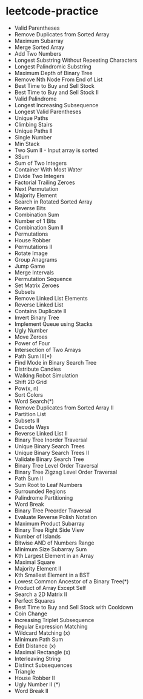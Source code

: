 # leetcode-practice
* Valid Parentheses
* Remove Duplicates from Sorted Array
* Maximum Subarray
* Merge Sorted Array
* Add Two Numbers
* Longest Substring Without Repeating Characters
* Longest Palindromic Substring
* Maximum Depth of Binary Tree
* Remove Nth Node From End of List
* Best Time to Buy and Sell Stock
* Best Time to Buy and Sell Stock II
* Valid Palindrome
* Longest Increasing Subsequence
* Longest Valid Parentheses
* Unique Paths
* Climbing Stairs
* Unique Paths II
* Single Number
* Min Stack
* Two Sum II - Input array is sorted
* 3Sum
* Sum of Two Integers
* Container With Most Water
* Divide Two Integers
* Factorial Trailing Zeroes
* Next Permutation
* Majority Element
* Search in Rotated Sorted Array
* Reverse Bits
* Combination Sum
* Number of 1 Bits
* Combination Sum II
* Permutations
* House Robber
* Permutations II
* Rotate Image
* Group Anagrams 
* Jump Game
* Merge Intervals
* Permutation Sequence
* Set Matrix Zeroes
* Subsets
* Remove Linked List Elements
* Reverse Linked List
* Contains Duplicate II
* Invert Binary Tree
* Implement Queue using Stacks
* Ugly Number
* Move Zeroes
* Power of Four
* Intersection of Two Arrays
* Path Sum III(*)
* Find Mode in Binary Search Tree
* Distribute Candies
* Walking Robot Simulation
* Shift 2D Grid
* Pow(x, n)
* Sort Colors
* Word Search(*)
* Remove Duplicates from Sorted Array II
* Partition List
* Subsets II
* Decode Ways
* Reverse Linked List II
* Binary Tree Inorder Traversal
* Unique Binary Search Trees
* Unique Binary Search Trees II
* Validate Binary Search Tree
* Binary Tree Level Order Traversal
* Binary Tree Zigzag Level Order Traversal
* Path Sum II
* Sum Root to Leaf Numbers
* Surrounded Regions
* Palindrome Partitioning
* Word Break
* Binary Tree Preorder Traversal
* Evaluate Reverse Polish Notation
* Maximum Product Subarray
* Binary Tree Right Side View
* Number of Islands
* Bitwise AND of Numbers Range
* Minimum Size Subarray Sum
* Kth Largest Element in an Array
* Maximal Square
* Majority Element II
* Kth Smallest Element in a BST
* Lowest Common Ancestor of a Binary Tree(*)
* Product of Array Except Self
* Search a 2D Matrix II
* Perfect Squares
* Best Time to Buy and Sell Stock with Cooldown
* Coin Change
* Increasing Triplet Subsequence
* Regular Expression Matching
* Wildcard Matching (x)
* Minimum Path Sum 
* Edit Distance (x)
* Maximal Rectangle (x)
* Interleaving String 
* Distinct Subsequences 
* Triangle 
* House Robber II
* Ugly Number II (*)
* Word Break II